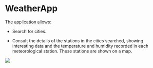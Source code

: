 # WeatherApp
The application allows:

  - Search for cities.

  - Consult the details of the stations in the cities searched, showing interesting data and the temperature and humidity recorded in each meteorological station. These stations are shown on a map.



![](https://github.com/ricocaribe/WeatherApp/blob/master/weatherapp.gif)
